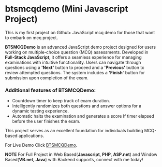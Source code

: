 # btsmcqdemo (Mini Javascript Project) 
This is my first project on Github: JavaScript mcq demo for those that want to embark on mcq project.

**BTSMCQDemo** is an advanced JavaScript demo project designed for users working on multiple-choice question (MCQ) assessments. Developed in **Full-Stack JavaScript**, it offers a seamless experience for managing examinations with intuitive functionality. Users can navigate through questions using a **'Next'** button to proceed and a **'Previous'** button to review attempted questions. The system includes a **'Finish'** button for submission upon completion of the exam.

### Additional features of BTSMCQDemo: 
* Countdown timer to keep track of exam duration. 
* Intelligently randomizes both questions and answer options for a dynamic testing experience. 
* Automatic halts the examination and generates a score If timer elapsed before the user finishes the exam.

This project serves as an excellent foundation for individuals building MCQ-based applications.

For Live Demo Click [BTSMCQDemo](https://btsmcqdemo.bravotechsol.com/).

**NOTE** 
For Full Project in Web Based(**Javascript**, **PHP**, **ASP.net**) and Window Based(**VB.net**, **Java**) with Backend supports, connect with me today!


